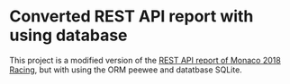 # Converted REST API report with using database

This project is a modified version of the <a href='https://github.com/vlados-j/REST-API-report-of-Monaco-2018-Racing'>REST API report of Monaco 2018 Racing</a>, but with using the ORM peewee and datatbase SQLite.

